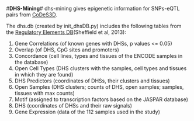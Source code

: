 #**DHS-Mining**#
dhs-mining gives epigenetic information for SNPs-eQTL pairs from [CoDeS3D](https://git.com/alcamerone/codes3d).

The dhs.db (created by init_dhsDB.py) includes the following tables from the 
[Regulatory Elements DB](http://dnase.genome.duke.edu)(Sheffield et al, 2013):
1. Gene Correlations (of known genes with DHSs, p values <= 0.05)
2. Overlap (of DHS, CpG sites and promoters)
3. Concordance (cell lines, types and tissues of the ENCODE samples in the database)
4. Open Cell Types (DHS clusters with the samples, cell types and tissues in which they are found) 
5. DHS Predictors (coordinates of DHSs, their clusters and tissues)
6. Open Samples (DHS clusters; counts of DHS, open samples; samples, tissues with max counts)
7. Motif (assigned to transcription factors based on the JASPAR database)
8. DHS (coordinates of DHSs and their raw signals)
9. Gene Expression (data of the 112 samples used in the study) 